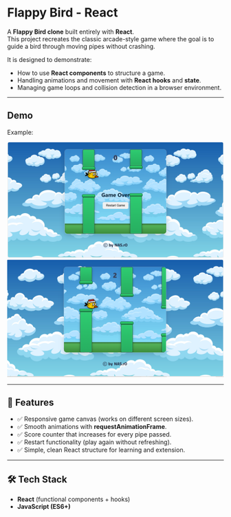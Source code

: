 # Flappy Bird - React

A **Flappy Bird clone** built entirely with **React**.  
This project recreates the classic arcade-style game where the goal is to guide a bird through moving pipes without crashing.  

It is designed to demonstrate:
- How to use **React components** to structure a game.
- Handling animations and movement with **React hooks** and **state**.
- Managing game loops and collision detection in a browser environment.

---

##  Demo


Example:  

![Flappy Bird Demo 1](./src/assets/1.png)
![Flappy Bird Demo 2](./src/assets/2.png)


---

## 🚀 Features
- ✅ Responsive game canvas (works on different screen sizes).  
- ✅ Smooth animations with **requestAnimationFrame**.  
- ✅ Score counter that increases for every pipe passed.  
- ✅ Restart functionality (play again without refreshing).  
- ✅ Simple, clean React structure for learning and extension.  

---

## 🛠️ Tech Stack
- **React** (functional components + hooks)  
- **JavaScript (ES6+)**  
